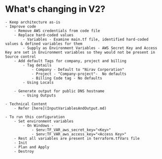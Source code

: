 # What's changing in V2?
    - Keep architecture as-is
    - Improve code
        - Remove AWS credentials from code file
        - Replace hard-coded values
            - Variables - Examine main.tf file, identified hard-coded values & defined variables for them
            - Supply as Environment Variables - AWS Secret Key and Access Key are set in Environment variables so they would not be present in Source control
        - Add default Tags for company, project and billing
            - Tag details
                - Company - Default to "Nirav Corporation"
                - Project - "Company-project"-  No defaults
                - Billing Code tag - No defaults
            - Using Locals

        - Generate output for public DNS hostname
            - Using Outputs

    - Technical Content
        - Refer [here](InputVariablesAndOutput.md)
        
    - To run this configuration
        - Set environment variables 
            - On Windows -  
                - $env:TF_VAR_aws_secret_key="<Key>"
                - $env:TF_VAR_aws_access_key="<Access Key>"
        - Rest all variables are present in terraform.tfVars file
        - Init
        - Plan and Apply
        - Destroy
